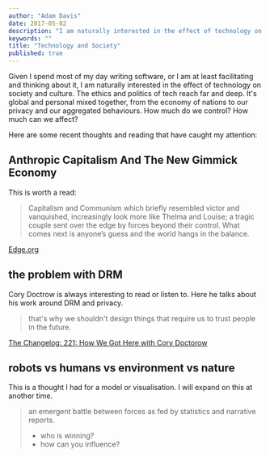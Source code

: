 ```yaml
---
author: "Adam Davis"
date: 2017-05-02
description: "I am naturally interested in the effect of technology on society and culture. "
keywords: ""
title: "Technology and Society"
published: true
---
```


Given I spend most of my day writing software, or I am at least facilitating and thinking about it, I am naturally interested in the effect of technology on society and culture. The ethics and politics of tech reach far and deep. It's global and personal mixed together, from the economy of nations to our privacy and our aggregated behaviours. How much do we control? How much can we affect?

Here are some recent thoughts and reading that have caught my attention: 

## Anthropic Capitalism And The New Gimmick Economy

This is worth a read:
> Capitalism and Communism which briefly resembled victor and vanquished, increasingly look more like Thelma and Louise; a tragic couple sent over the edge by forces beyond their control. What comes next is anyone’s guess and the world hangs in the balance.

[Edge.org](https://www.edge.org/response-detail/26756)



## the problem with DRM 

Cory Doctrow is always interesting to read or listen to. Here he talks about his work around DRM and privacy. 

> that's why we shouldn't design things that require us to trust people in the future.

[The Changelog: 221: How We Got Here with Cory Doctorow](https://overcast.fm/+I_rxIySI/35:41)



## robots vs humans vs environment vs nature
This is a thought I had for a model or visualisation. I will expand on this at another time.


> an emergent battle between forces as fed by statistics and narrative reports. 
>
> - who is winning?
> - how can you influence?